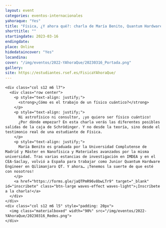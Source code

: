 ```yaml
---
layout: event
categories: eventos-internacionales
yahoraque: "Yes"
title: "Física, ¿Y ahora qué?: charla de María Benito, Quantum Hardware Engineer"
shorttitle: ""
startingdate: 2023-03-16
endingdate:
place: Online
hidedataincover: "Yes"
locandina:
cover: "/img/eventos/2022-YAhoraQue/20230316_Portada.png"
gallery:
site: https://estudiantes.rsef.es/FisicaYAhoraQue/
---
```


<div class="section">
  <div class="row">
	  
    <div class="col s12 m6 l7">
      <div class="row center">
        <p style="text-align: justify;">          
          <strong>¿Cómo es el trabajo de un físico cuántico?</strong>
        </p>
        <p style="text-align: justify;">
          Ni astrofísico ni consultor, ¡yo quiero ser físico cuántico!
          ¿Por dónde empezar? En esta charla verás las diferentes posibles salidas de la caja de Schrödinger. Y no desde la teoría, sino desde el testimonio real de una estudiante de Física.
        </p>
        <p style="text-align: justify;">
          María Benito es graduada por la Universidad Complutense de Madrid y Máster en Nanofísica y Materiales avanzados por la misma universidad. Tras varias estancias de investigación en IMDEA y en el CEA-Saclay, volvió a España para trabajar como Junior Quantum Hardware Engineer en Qilimanjaro QT. Y ahora… ¡Tenemos la suerte de que esté con nosotros!
        </p>
        <a href="https://forms.gle/jaQTPmR96v8bwLTr9" target="_blank" id="inscribete" class="btn-large waves-effect waves-light">¡Inscríbete a la charla!</a>
      </div>
    </div>
    <div class="col s12 m6 l5" style="padding: 20px">
      <img class="materialboxed" width="90%" src="/img/eventos/2022-YAhoraQue/20230316_Redes.png">
    </div>
	 
  </div>
</div>
